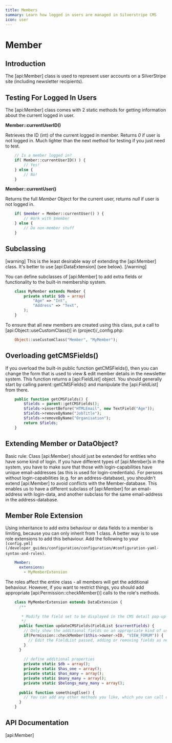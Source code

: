 ```yaml
---
title: Members
summary: Learn how logged in users are managed in Silverstripe CMS
icon: user
---
```

# Member

## Introduction

The [api:Member] class is used to represent user accounts on a SilverStripe site (including newsletter recipients).
 
## Testing For Logged In Users

The [api:Member] class comes with 2 static methods for getting information about the current logged in user.

**Member::currentUserID()**

Retrieves the ID (int) of the current logged in member.  Returns *0* if user is not logged in.  Much lighter than the
next method for testing if you just need to test.

```php
	// Is a member logged in?
	if( Member::currentUserID() ) {
		// Yes!
	} else {
		// No!
	}

```
**Member::currentUser()**

Returns the full *Member* Object for the current user, returns *null* if user is not logged in.

```php
	if( $member = Member::currentUser() ) {
		// Work with $member
	} else {
		// Do non-member stuff
	}

```
## Subclassing

[warning]
This is the least desirable way of extending the [api:Member] class. It's better to use [api:DataExtension]
(see below).
[/warning]

You can define subclasses of [api:Member] to add extra fields or functionality to the built-in membership system.

```php
	class MyMember extends Member {
		private static $db = array(
			"Age" => "Int",
			"Address" => "Text",
		);
	}

```
To ensure that all new members are created using this class, put a call to [api:Object::useCustomClass()] in
(project)/_config.php:

```php
	Object::useCustomClass("Member", "MyMember");

```

## Overloading getCMSFields()

If you overload the built-in public function getCMSFields(), then you can change the form that is used to view & edit member
details in the newsletter system.  This function returns a [api:FieldList] object.  You should generally start by calling
parent::getCMSFields() and manipulate the [api:FieldList] from there.

```php
	public function getCMSFields() {
		$fields = parent::getCMSFields();
		$fields->insertBefore("HTMLEmail", new TextField("Age"));
		$fields->removeByName("JobTitle");
		$fields->removeByName("Organisation");
		return $fields;
	}

```
## Extending Member or DataObject?

Basic rule: Class [api:Member] should just be extended for entities who have some kind of login.
If you have different types of [api:Member]s in the system, you have to make sure that those with login-capabilities have
unique email-addresses (as this is used for login-credentials). 
For persons without login-capabilities (e.g. for an address-database), you shouldn't extend [api:Member] to avoid conflicts
with the Member-database. This enables us to have a different subclass of [api:Member] for an email-address with login-data,
and another subclass for the same email-address in the address-database.

## Member Role Extension

Using inheritance to add extra behaviour or data fields to a member is limiting, because you can only inherit from 1
class. A better way is to use role extensions to add this behaviour. Add the following to your
`[config.yml](/developer_guides/configuration/configuration/#configuration-yaml-syntax-and-rules)`.

```yml
	Member:
	  extensions:
	    - MyMemberExtension

```
The roles affect the entire class - all members will get the additional behaviour.  However, if you want to restrict
things, you should add appropriate [api:Permission::checkMember()] calls to the role's methods.

```php
	class MyMemberExtension extends DataExtension {
	  /**
	
	   * Modify the field set to be displayed in the CMS detail pop-up
	   */
	  public function updateCMSFields(FieldList $currentFields) {
	    // Only show the additional fields on an appropriate kind of use 
	    if(Permission::checkMember($this->owner->ID, "VIEW_FORUM")) {
	      // Edit the FieldList passed, adding or removing fields as necessary
	    }
	  }
	
		// define additional properties
		private static $db = array(); 
		private static $has_one = array(); 
		private static $has_many = array(); 
		private static $many_many = array(); 
		private static $belongs_many_many = array(); 
	
	  public function somethingElse() {
	    // You can add any other methods you like, which you can call directly on the member object.
	  }
	}

```
## API Documentation

[api:Member]
